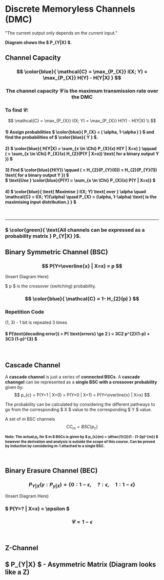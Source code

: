 # Discrete Memoryless Channels (DMC)

"The current output only depends on the current input."

**Diagram shows the $ P_{Y|X} $.**


## Channel Capacity
### $$ \color{blue}{ \mathcal{C} = \max_{P_{X}} I(X; Y) = \max_{P_{X}} H(Y) - H(Y|X) } $$

### $$ \text{The channel capacity } \mathcal{C} \text{ is the maximum transmission rate over the DMC } $$

### To find $\mathcal{C}$:

$$
\mathcal{C} = \max_{P_{X}} I(X; Y) = \max_{P_{X}} H(Y) - H(Y|X) \\
$$

#### 1) Assign probabilities $ \color{blue}{ P_{X} = ( \alpha, 1-\alpha ) } $ and find the probabilities of $ \color{blue}{ Y } $.

#### 2) $ \color{blue}{ H(Y|X) = \sum_{x \in \Chi} P_{X}(x) H(Y | X=x) } \qquad ( = \sum_{x \in \Chi} P_{X}(x) H_{2}(P(Y | X=x)) \text{ for a binary output Y }) $

#### 3) Find $ \color{blue}{H(Y)} \qquad ( = H_{2}(P_{Y}(0)) = H_{2}(P_{Y}(1)) \text{ for a binary output Y }) $ </br> $ \text{Use } \color{blue}{P(Y) = \sum_{x \in \Chi} P_{X}(x) P(Y | X=x)} $

#### 4) $ \color{blue}{ \text{ Maximise } I(X; Y) \text{ over } \alpha \quad \mathcal{C} = I(X; Y)(\alpha) \quad P_{X} = (\alpha, 1-\alpha) \text{ is the maximising input distribution.} } $ 


</br><hr>

### $ \color{green}{ \text{All channels can be expressed as a probability matrix } P_{Y|X} }$.

## Binary Symmetric Channel (BSC)

### $$ P(Y=\overline{x} | X=x) = p $$

(Insert Diagram Here)

$ p $ is the crossover (switching) probability.


### $$ \color{blue}{ \mathcal{C} = 1- H_{2}(p) } $$

### Repetition Code
(1, 3) - 1 bit is repeated 3 times

#### $ P(\text{decoding error}) = P( \text{errors} \ge 2 ) = 3C2 p^{2}(1-p) + 3C3 (1-p)^{3} $


</br>


## Cascade Channel

A **cascade channel** is just a series of **connected BSCs**.
A **cascade channgel** can be represented as a **single BSC with a crossover probability** given by:
$$ p_{c} = P(Y=1 | X=0) = P(Y=0 | X=1) = P(Y=\overline{x} | X=x) $$

The probability can be calculated by considering the different pathways to go from the corresponding $ X $ value to the corresponding $ Y $ value.

A set of $m$ BSC channels $$ CC_{m} = BSC(p_{c}) $$


<small> **Note: The actual $p_{c}$ for $ m $ BSCs is given by $ p_{c}(m) = \dfrac{1}{2}(1 - (1-2p)^{m}) $ however the derivation and analysis is outside the scope of this course. Can be proved by induction by considering m-1 attached to a single BSC.** </small>




</br>

## Binary Erasure Channel (BEC)

### $$ P_{Y|X} (y: P_{y|X}) = \{ 0: 1-\epsilon, \quad ?: \epsilon, \quad 1: 1-\epsilon \} $$

(Insert Diagram Here)

### $ P(Y=? | X=x) = \epsilon $


### $$ \mathcal{C} = 1 - \epsilon $$

</br>


## Z-Channel

## $ P_{Y|X} $ - Asymmetric Matrix (Diagram looks like a Z)



